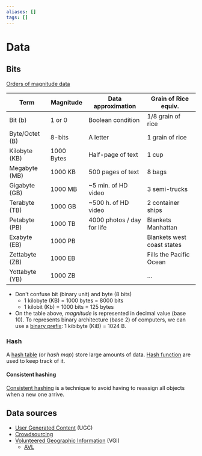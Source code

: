 ```yaml
---
aliases: []
tags: []
---
```


# Data

## Bits

[Orders of magnitude data](https://wikipedia.org/wiki/orders_of_magnitude_(data))

| Term           | Magnitude | Data approximation              | Grain of Rice equiv.             |
| -------------- | --------- | ----------------- | -------------------------- |
| Bit (b)        | 1 or 0    | Boolean condition | 1/8 grain of rice          |
| Byte/Octet (B) | 8-bits        | A letter          | 1 grain of rice            |
| Kilobyte (KB)  | 1000 Bytes    | Half-page of text | 1 cup                      |
| Megabyte (MB)  | 1000 KB          | 500 pages of text                  | 8 bags                     |
| Gigabyte (GB)  | 1000 MB          | ~5 min. of HD video                  | 3 semi-trucks              |
| Terabyte (TB)  | 1000 GB          | ~500 h. of HD video                  | 2 container ships          |
| Petabyte (PB)  | 1000 TB          | 4000 photos / day for life                  | Blankets Manhattan         |
| Exabyte (EB)   | 1000 PB          |                   | Blankets west coast states |
| Zettabyte (ZB) | 1000 EB          |                   | Fills the Pacific Ocean    |
| Yottabyte (YB) | 1000 ZB          |                   | …                          |

- Don't confuse bit (binary unit) and byte (8 bits)
	- 1 kilobyte (KB) = 1000 bytes = 8000 bits
	- 1 kilobit (Kb) = 1000 bits = 125 bytes
- On the table above, *magnitude* is represented in decimal value (base 10). To represents binary architecture (base 2) of computers, we can use a [binary prefix](https://wikipedia.org/wiki/binary_prefix): 1 kibibyte (KiB) = 1024 B.

### Hash

A [hash table](https://wikipedia.org/wiki/hash_table) (or *hash map*) store large amounts of data. [Hash function](https://wikipedia.org/wiki/hash_function) are used to keep track of it.

#### Consistent hashing

[Consistent hashing](https://wikipedia.org/wiki/consistent_hashing) is a technique to avoid having to reassign all objects when a new one arrive. 

## Data sources

- [User Generated Content](https://wikipedia.org/wiki/user-generated_content) (UGC)
- [Crowdsourcing](https://wikipedia.org/wiki/crowdsourcing)
- [Volunteered Geographic Information](https://wikipedia.org/wiki/volunteered_geographic_information) (VGI)
	- [AVL](https://wikipedia.org/wiki/automatic_vehicle_location)